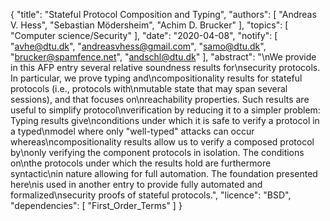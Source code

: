 {
    "title": "Stateful Protocol Composition and Typing",
    "authors": [
        "Andreas V. Hess",
        "Sebastian Mödersheim",
        "Achim D. Brucker"
    ],
    "topics": [
        "Computer science/Security"
    ],
    "date": "2020-04-08",
    "notify": [
        "avhe@dtu.dk",
        "andreasvhess@gmail.com",
        "samo@dtu.dk",
        "brucker@spamfence.net",
        "andschl@dtu.dk"
    ],
    "abstract": "\nWe provide in this AFP entry several relative soundness results for\nsecurity protocols. In particular, we prove typing and\ncompositionality results for stateful protocols (i.e., protocols with\nmutable state that may span several sessions), and that focuses on\nreachability properties. Such results are useful to simplify protocol\nverification by reducing it to a simpler problem: Typing results give\nconditions under which it is safe to verify a protocol in a typed\nmodel where only \"well-typed\" attacks can occur whereas\ncompositionality results allow us to verify a composed protocol by\nonly verifying the component protocols in isolation. The conditions on\nthe protocols under which the results hold are furthermore syntactic\nin nature allowing for full automation. The foundation presented here\nis used in another entry to provide fully automated and formalized\nsecurity proofs of stateful protocols.",
    "licence": "BSD",
    "dependencies": [
        "First_Order_Terms"
    ]
}